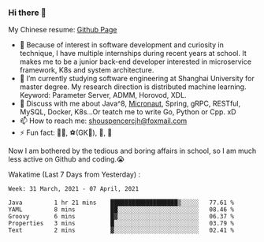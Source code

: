 ### Hi there 👋

My Chinese resume: [Github Page](https://spencercjh.github.io/resume/)

- 🔭 Because of interest in software development and curiosity in technique, I have multiple internships during recent years at school. It makes me to be a junior back-end developer interested in microservice framework, K8s and system architecture.
- 🌱 I’m currently studying software engineering at Shanghai University for master degree. My research direction is distributed machine learning. Keyword: Parameter Server, ADMM, Horovod, XDL.
- 💬 Discuss with me about Java^8, [Micronaut](http://micronaut.io/), Spring, gRPC, RESTful, MySQL, Docker, K8s...Or teatch me to write Go, Python or Cpp. xD
- 📫 How to reach me: shouspencercjh@foxmail.com
- ⚡ Fun fact: 🚴‍♂️, ⚽(GK🥅), 🏓, 🏸

Now I am bothered by the tedious and boring affairs in school, so I am much less active on Github and coding.😭

Wakatime (Last 7 Days from Yesterday) :

<!--START_SECTION:waka-->
```text
Week: 31 March, 2021 - 07 April, 2021

Java         1 hr 21 mins    ███████████████████▒░░░░░   77.61 % 
YAML         8 mins          ██░░░░░░░░░░░░░░░░░░░░░░░   08.46 % 
Groovy       6 mins          █▓░░░░░░░░░░░░░░░░░░░░░░░   06.37 % 
Properties   3 mins          █░░░░░░░░░░░░░░░░░░░░░░░░   03.79 % 
Text         2 mins          ▓░░░░░░░░░░░░░░░░░░░░░░░░   02.41 % 
```
<!--END_SECTION:waka-->
